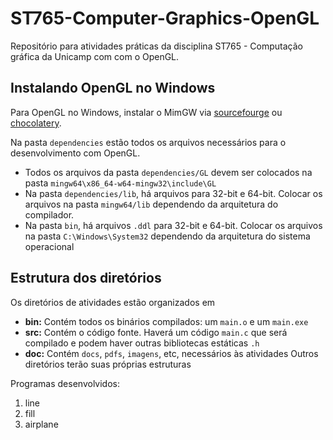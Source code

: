 # ST765-Computer-Graphics-OpenGL
Repositório para atividades práticas da disciplina ST765 - Computação gráfica da Unicamp com com o OpenGL.

## Instalando OpenGL no Windows
Para OpenGL no Windows, instalar o MimGW via [sourcefourge](https://sourceforge.net/projects/mingw/) ou [chocolatery](https://chocolatey.org/install).

Na pasta `dependencies` estão todos os arquivos necessários para o desenvolvimento com OpenGL.
- Todos os arquivos da pasta `dependencies/GL` devem ser colocados na pasta `mingw64\x86_64-w64-mingw32\include\GL`
- Na pasta `dependencies/lib`, há arquivos para 32-bit e 64-bit. Colocar os arquivos na pasta `mingw64/lib` dependendo da arquitetura do compilador.
- Na pasta `bin`, há arquivos `.ddl` para 32-bit e 64-bit. Colocar os arquivos na pasta `C:\Windows\System32` dependendo da arquitetura do sistema operacional

## Estrutura dos diretórios
Os diretórios de atividades estão organizados em
- **bin:** Contém todos os binários compilados: um `main.o` e um `main.exe`
- **src:** Contém o código fonte. Haverá um código `main.c` que será compilado e podem haver outras bibliotecas estáticas `.h`
- **doc:** Contém `docs`, `pdfs`, `imagens`, etc, necessários às atividades
Outros diretórios terão suas próprias estruturas

<!--
## Rodando os programas
Dentro do diretório raíz do repositório, há uma script `run.ps1`. Instruções de uso serão dadas quando tentar rodá-lo. Para usá-lo, use o comando
```powershell
./run.ps1 -name [name] -option [option]
```
- **[name]:** Nome do diretório do programa
- **[option]:** Uma das 3 opções a seguir:
  - **build:** compila o programa do diretório `[name]/src` e o coloca no diretório `[name]/bin`
  - **run:** roda o programa do diretório `[name]/bin`
  - **remove:** remove todos os arquivos do diretório `[name]/bin`
    
-->
    
Programas desenvolvidos:
1. line
2. fill
3. airplane
